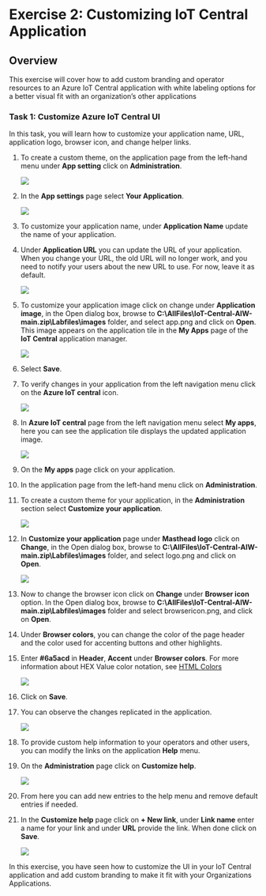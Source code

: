 # Exercise 2: Customizing IoT Central Application

## Overview

This exercise will cover how to add custom branding and operator resources to an Azure IoT Central application with white labeling options for a better visual fit with an organization’s other applications

### Task 1: Customize Azure IoT Central UI 

In this task, you will learn how to customize your application name, URL, application logo, browser icon, and change helper links. 

1. To create a custom theme, on the application page from the left-hand menu under **App setting** click on **Administration**.

    ![](media/img48.png)

1. In the **App settings** page select **Your Application**. 

    ![](media/img47.png)

1. To customize your application name, under **Application Name** update the name of your application.

1. Under **Application URL** you can update the URL of your application. When you change your URL, the old URL will no longer work, and you need to notify your users about the new URL to use. For now, leave it as default.
 
    ![](media/img49.png)
  
1. To customize your application image click on change under **Application image**, in the Open dialog box, browse to **C:\AllFiles\IoT-Central-AIW-main.zip\Labfiles\images** folder, and select app.png and click on **Open**. This image appears on the application tile in the **My Apps** page of the **IoT Central** application manager.

    ![](media/img50.png)

1. Select **Save**.

1. To verify changes in your application from the left navigation menu click on the **Azure IoT central** icon. 

   ![](media/img124.png)

1. In **Azure IoT central** page from the left navigation menu select **My apps**, here you can see the application tile displays the updated application image.

   ![](media/img125.png)

1. On the **My apps** page click on your application. 

1. In the application page from the left-hand menu click on **Administration**.

1. To create a custom theme for your application, in the **Administration** section select **Customize your application**.

      ![](media/img52.png)

1. In **Customize your application** page under **Masthead logo** click on **Change**, in the Open dialog box, browse to **C:\AllFiles\IoT-Central-AIW-main.zip\Labfiles\images** folder, and select logo.png and click on **Open**.

      ![](media/img53.png)

1. Now to change the browser icon click on **Change** under **Browser icon** option. In the Open dialog box, browse to **C:\AllFiles\IoT-Central-AIW-main.zip\Labfiles\images** folder and select browsericon.png, and click on **Open**. 

1. Under **Browser colors**, you can change the color of the page header and the color used for accenting buttons and other highlights. 

1. Enter **#6a5acd** in **Header**, **Accent** under **Browser colors**. For more information about HEX Value color notation, see [HTML Colors](https://www.w3schools.com/html/html_colors.asp)

    ![](media/img54.png)

1. Click on **Save**.

1. You can observe the changes replicated in the application.

   ![](media/img126.png)

1. To provide custom help information to your operators and other users, you can modify the links on the application **Help** menu.

1. On the **Administration** page click on **Customize help**.

   ![](media/img55.png)

1. From here you can add new entries to the help menu and remove default entries if needed.

1. In the **Customize help** page click on **+ New link**,  under **Link name** enter a name for your link and under **URL** provide the link. When done click on **Save**.

   ![](media/img57.png)
   
In this exercise, you have seen how to customize the UI in your IoT Central application and add custom branding to make it fit with your Organizations Applications.

